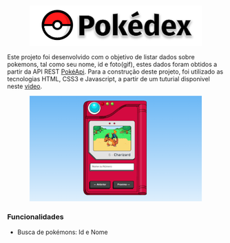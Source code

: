 <p align="center">
  <img alt="Pokedex logo" src="./img//images/logo.svg" width="400px" />
</p>


Este projeto foi desenvolvido com o objetivo de listar dados sobre pokemons, tal como seu nome, id e foto(gif), estes dados foram obtidos a partir da API REST [PokéApi](https://pokeapi.co). Para a construção deste projeto, foi utilizado as tecnologias HTML, CSS3 e Javascript, a partir de um tuturial disponivel neste [video](https://www.youtube.com/watch?v=SjtdH3dWLa8&t=2575s). 

<p align="center">
  <img alt="Pokedex tela" src="./.github/telaApp.png" width="400px" />
</p>


### Funcionalidades

- Busca de pokémons: Id e Nome
